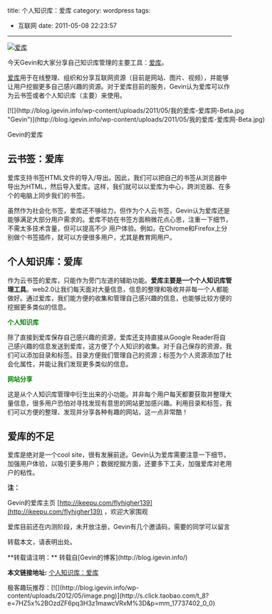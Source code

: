 title: 个人知识库：爱库
category: wordpress
tags:
- 互联网
date: 2011-05-08 22:23:57
---

[![爱库](http://blog.igevin.info/wp-content/uploads/2011/05/ikeepu.jpg "ikeepu")](http://blog.igevin.info/wp-content/uploads/2011/05/ikeepu.jpg)



今天Gevin和大家分享自己知识库管理的主要工具：[爱库](http://ikeepu.com/ "爱库")。

[爱库](http://ikeepu.com/ "爱库")用于在线整理、组织和分享互联网资源（目前是网站、图片、视频），并能够让用户挖掘更多自己感兴趣的资源。对于爱库目前的服务，Gevin认为爱库可以作为云书签或者个人知识库（主要）来使用。


<div id="attachment_1239" style="width: 586px" class="wp-caption aligncenter">[![](http://blog.igevin.info/wp-content/uploads/2011/05/我的爱库-爱库网-Beta.jpg "Gevin")](http://blog.igevin.info/wp-content/uploads/2011/05/我的爱库-爱库网-Beta.jpg)

Gevin的爱库
</div>


<span id="more-1234"></span>

## 云书签：爱库

爱库支持书签HTML文件的导入/导出。因此，我们可以把自己的书签从浏览器中导出为HTML，然后导入爱库。这样，我们就可以以爱库为中心，跨浏览器、在多个的电脑上同步我们的书签。

虽然作为社会化书签，爱库还不够给力，但作为个人云书签，Gevin认为爱库还是能够满足大部分用户需求的。爱库不妨在书签方面稍微花点心思，注重一下细节，不需太多技术含量，但可以提高不少 用户体验。例如，在Chrome和Firefox上分别做个书签插件，就可以方便很多用户，尤其是教育网用户。

## 个人知识库：爱库

作为云书签的爱库，只能作为旁门左道的辅助功能。**爱库主要是一个个人知识库管理工具**。web2.0让我们每天面对大量信息，信息的整理和吸收并非每一个人都能做好。通过爱库，我们能方便的收集和管理自己感兴趣的信息，也能够比较方便的挖掘更多类似的信息。

<span style="color: #008000;">**个人知识库**</span>

除了直接到爱库保存自己感兴趣的资源，爱库还支持直接从Google Reader将自己感兴趣的信息发送到爱库，这方便了个人知识的收集。对于自己保存的资源，我们可以添加目录和标签。目录方便我们管理自己的资源；标签为个人资源添加了社会化属性，并能让我们发现更多类似的信息。

<span style="color: #008000;">**网站分享**</span>

这是从个人知识库管理中衍生出来的小功能。并非每个用户每天都要获取并整理大量信息，很多用户恐怕对寻找发现有意思的网站更加感兴趣。利用目录和标签，我们可以方便的整理、发现并分享各种有趣的网站，这一点非常酷！

## 爱库的不足

爱库是绝对是一个cool site，很有发展前途。Gevin认为爱库需要注意一下细节，加强用户体验，以吸引更多用户；数据挖掘方面，还要多下工夫，加强爱库对老用户的粘性。

**注：**

Gevin的爱库主页 [http://ikeepu.com/flyhigher139](http://ikeepu.com/flyhigher139) ，欢迎大家围观

爱库目前还在内测阶段，未开放注册，Gevin有几个邀请码，需要的同学可以留言

转载本文，请表明出处。
<div style="margin-top: 15px">
<p>**转载请注明：** 转载自[Gevin的博客](http://blog.igevin.info/)

**本文链接地址:** [个人知识库：爱库](http://blog.igevin.info/2011/05/pkm-ikeepu/)

</div>
<div>
极客趣玩推荐：[![](http://blog.igevin.info/wp-content/uploads/2012/05/image.png)](http://s.click.taobao.com/t_8?e=7HZ5x%2BOzdZF6pq3H3z1mawcVRxM%3D&#038;p=mm_17737402_0_0)
</div>
